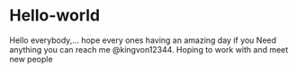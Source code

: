 # Hello-world
Hello everybody,… hope every ones having an amazing day if you Need anything you can reach me @kingvon12344. Hoping to work with and meet new people 
